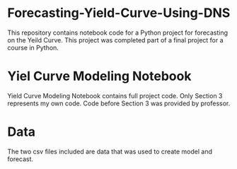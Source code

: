 # Forecasting-Yield-Curve-Using-DNS
This repository contains notebook code for a Python project for forecasting on the Yeild Curve. This project was completed part of a final project for a course in Python.

# Yiel Curve Modeling Notebook
Yield Curve Modeling Notebook contains full project code. Only Section 3 represents my own code. Code before Section 3 was provided by professor.

# Data
The two csv files included are data that was used to create model and forecast.


